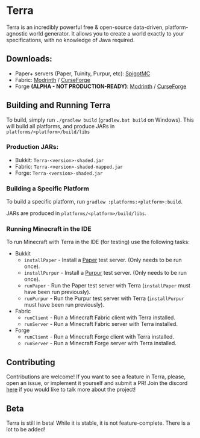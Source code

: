 # Terra

Terra is an incredibly powerful free & open-source data-driven,
platform-agnostic world generator. It allows you to create a world exactly to
your specifications, with no knowledge of Java required.

## Downloads:

* Paper+ servers (Paper, Tuinity, Purpur,
  etc): [SpigotMC](https://www.spigotmc.org/resources/85151/)
* Fabric: [Modrinth](https://modrinth.com/mod/terra)
  / [CurseForge](https://www.curseforge.com/minecraft/mc-mods/terra-world-generator)
* Forge **(ALPHA - NOT
  PRODUCTION-READY)**: [Modrinth](https://modrinth.com/mod/terra)
  / [CurseForge](https://www.curseforge.com/minecraft/mc-mods/terra-world-generator)

## Building and Running Terra

To build, simply run `./gradlew build` (`gradlew.bat build` on Windows). This
will build all platforms, and produce JARs in `platforms/<platform>/build/libs`

### Production JARs:

* Bukkit: `Terra-<version>-shaded.jar`
* Fabric: `Terra-<version>-shaded-mapped.jar`
* Forge: `Terra-<version>-shaded.jar`

### Building a Specific Platform

To build a specific platform, run `gradlew :platforms:<platform>:build`.

JARs are produced in `platforms/<platform>/build/libs`.

### Running Minecraft in the IDE

To run Minecraft with Terra in the IDE (for testing) use the following tasks:

* Bukkit
    * `installPaper` - Install a [Paper](https://github.com/PaperMC/Paper) test
      server. (Only needs to be run once).
    * `installPurpur` - Install a [Purpur](https://github.com/pl3xgaming/Purpur)
      test server. (Only needs to be run once).
    * `runPaper` - Run the Paper test server with Terra (`installPaper` must
      have been run previously).
    * `runPurpur` - Run the Purpur test server with Terra (`installPurpur` must
      have been run previously).
* Fabric
    * `runClient` - Run a Minecraft Fabric client with Terra installed.
    * `runServer` - Run a Minecraft Fabric server with Terra installed.
* Forge
    * `runClient` - Run a Minecraft Forge client with Terra installed.
    * `runServer` - Run a Minecraft Forge server with Terra installed.

## Contributing

Contributions are welcome! If you want to see a feature in Terra, please, open
an issue, or implement it yourself and submit a PR!
Join the discord [here](https://discord.gg/PXUEbbF) if you would like to talk
more about the project!

## Beta

Terra is still in beta! While it is stable, it is not feature-complete. There is
a lot to be added!
